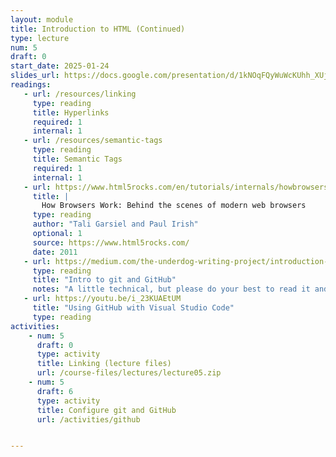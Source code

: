 ```yaml
---
layout: module
title: Introduction to HTML (Continued)
type: lecture
num: 5
draft: 0
start_date: 2025-01-24
slides_url: https://docs.google.com/presentation/d/1kNOqFQyWuWcKUhh_XUjOXk0SASBDeWLO/edit?usp=sharing&ouid=113376576186080604800&rtpof=true&sd=true
readings:
   - url: /resources/linking
     type: reading
     title: Hyperlinks
     required: 1
     internal: 1
   - url: /resources/semantic-tags
     type: reading
     title: Semantic Tags
     required: 1
     internal: 1
   - url: https://www.html5rocks.com/en/tutorials/internals/howbrowserswork/
     title: |
       How Browsers Work: Behind the scenes of modern web browsers
     type: reading
     author: "Tali Garsiel and Paul Irish"
     optional: 1
     source: https://www.html5rocks.com/
     date: 2011
   - url: https://medium.com/the-underdog-writing-project/introduction-to-git-and-github-a5fdf5633923
     type: reading
     title: "Intro to git and GitHub"
     notes: "A little technical, but please do your best to read it and come to tutorial with questions."
   - url: https://youtu.be/i_23KUAEtUM
     title: "Using GitHub with Visual Studio Code"
     type: reading
activities:
    - num: 5
      draft: 0
      type: activity
      title: Linking (lecture files)
      url: /course-files/lectures/lecture05.zip
    - num: 5
      draft: 6
      type: activity
      title: Configure git and GitHub
      url: /activities/github


---
```



